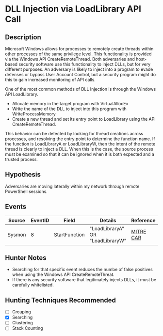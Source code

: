 # DLL Injection via LoadLibrary API Call
## Description
Microsoft Windows allows for processes to remotely create threads within other processes of the same privilege level. This functionality is provided via the Windows API CreateRemoteThread. Both adversaries and host-based security software use this functionality to inject DLLs, but for very different purposes. An adversary is likely to inject into a program to evade defenses or bypass User Account Control, but a security program might do this to gain increased monitoring of API calls. 

One of the most common methods of DLL Injection is through the Windows API LoadLibrary.
* Allocate memory in the target program with VirtualAllocEx
* Write the name of the DLL to inject into this program with WriteProcessMemory
* Create a new thread and set its entry point to LoadLibrary using the API CreateRemoteThread.

This behavior can be detected by looking for thread creations across processes, and resolving the entry point to determine the function name. If the function is LoadLibraryA or LoadLibraryW, then the intent of the remote thread is clearly to inject a DLL. When this is the case, the source process must be examined so that it can be ignored when it is both expected and a trusted process.


## Hypothesis
Adversaries are moving laterally within my network through remote PowerShell sessions. 


## Events

| Source | EventID | Field | Details | Reference | 
|--------|---------|-------|---------|-----------| 
| Sysmon | 8 | StartFunction | "LoadLibraryA" OR "LoadLibraryW" | [MITRE CAR](https://car.mitre.org/wiki/CAR-2013-10-002) |


## Hunter Notes
* Searching for that specific event reduces the numbe of false positives when using the Windows API CreateRemoteThreat.
* If there is any security software that legitimately injects DLLs, it must be carefully whitelisted.


## Hunting Techniques Recommended

- [ ] Grouping
- [x] Searching
- [ ] Clustering
- [ ] Stack Counting
